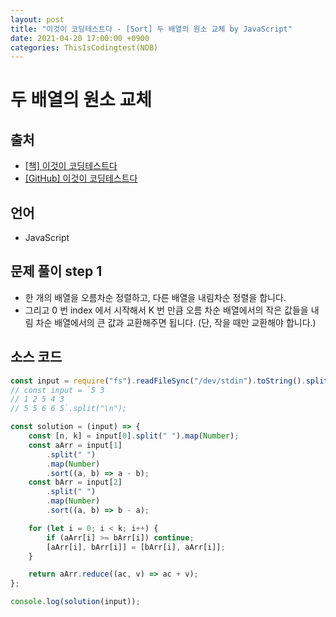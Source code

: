 ```yaml
---
layout: post
title: "이것이 코딩테스트다 - [Sort] 두 배열의 원소 교체 by JavaScript"
date: 2021-04-20 17:00:00 +0900
categories: ThisIsCodingtest(NDB)
---
```


# 두 배열의 원소 교체

## 출처

- [[책] 이것이 코딩테스트다](https://www.hanbit.co.kr/store/books/look.php?p_code=B8945183661)
- [[GitHub] 이것이 코딩테스트다](https://github.com/ndb796/python-for-coding-test)

## 언어

- JavaScript

## 문제 풀이 step 1

- 한 개의 배열을 오름차순 정렬하고, 다른 배열을 내림차순 정렬을 합니다.
- 그리고 0 번 index 에서 시작해서 K 번 만큼 오름 차순 배열에서의 작은 값들을 내림 차순 배열에서의 큰 값과 교환해주면 됩니다. (단, 작을 때만 교환해야 합니다.)

## 소스 코드

```jsx
const input = require("fs").readFileSync("/dev/stdin").toString().split("\n");
// const input = `5 3
// 1 2 5 4 3
// 5 5 6 6 5`.split("\n");

const solution = (input) => {
	const [n, k] = input[0].split(" ").map(Number);
	const aArr = input[1]
		.split(" ")
		.map(Number)
		.sort((a, b) => a - b);
	const bArr = input[2]
		.split(" ")
		.map(Number)
		.sort((a, b) => b - a);

	for (let i = 0; i < k; i++) {
		if (aArr[i] >= bArr[i]) continue;
		[aArr[i], bArr[i]] = [bArr[i], aArr[i]];
	}

	return aArr.reduce((ac, v) => ac + v);
};

console.log(solution(input));
```

